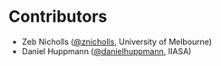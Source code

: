 # Contributors

- Zeb Nicholls ([@znicholls](https://github.com/znicholls), University of Melbourne)
- Daniel Huppmann ([@danielhuppmann](https://github.com/danielhuppmann), IIASA)